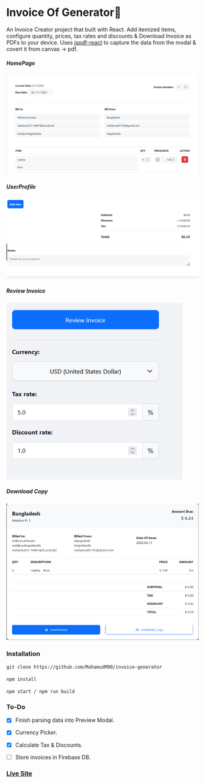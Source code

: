 # Invoice Of Generator🧾

An Invoice Creator project that built with React. Add itemized items, configure quantity, prices, tax rates and discounts & Download Invoice as PDFs to your device. Uses [jspdf-react](https://www.npmjs.com/package/jspdf-react) to capture the data from the modal & covert it from canvas -> pdf.



##### HomePage

![ScreenShot of Form](screenshots/a.png)



##### UserProfile

![ScreenShot of Form](screenshots/b.png)



##### Review Invoice

![ScreenShot of Form](screenshots/c.png)



##### Download Copy

![ScreenShot of Form](screenshots/d.png)


### Installation

```
git clone https://github.com/MahamudM90/invoice-generator

npm install

npm start / npm run build
```

### To-Do
- [x] Finish parsing data into Preview Modal.

- [x] Currency Picker.

- [x] Calculate Tax & Discounts.

- [ ] Store invoices in Firebase DB.


 ###    [Live Site](https://invoice-generator-react.netlify.app/) 
